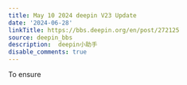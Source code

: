 ```yaml
---
title: May 10 2024 deepin V23 Update
date: '2024-06-28'
linkTitle: https://bbs.deepin.org/en/post/272125
source: deepin_bbs
description:  deepin小助手 
disable_comments: true
---
```

To ensure 
